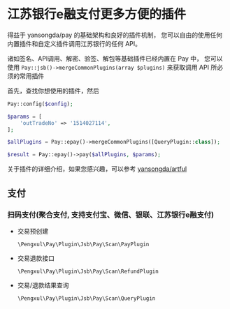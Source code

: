 # 江苏银行e融支付更多方便的插件

得益于 yansongda/pay 的基础架构和良好的插件机制，
您可以自由的使用任何内置插件和自定义插件调用江苏银行的任何 API。

诸如签名、API调用、解密、验签、解包等基础插件已经内置在 Pay 中，
您可以使用 `Pay::jsb()->mergeCommonPlugins(array $plugins)` 来获取调用 API 所必须的常用插件

首先，查找你想使用的插件，然后

```php
Pay::config($config);

$params = [
    'outTradeNo' => '1514027114',
];

$allPlugins = Pay::epay()->mergeCommonPlugins([QueryPlugin::class]);

$result = Pay::epay()->pay($allPlugins, $params);
```

关于插件的详细介绍，如果您感兴趣，可以参考 [yansongda/artful](https://artful.yansongda.cn/)

## 支付

### 扫码支付(聚合支付, 支持支付宝、微信、银联、江苏银行e融支付)

- 交易预创建

  `\Pengxul\Pay\Plugin\Jsb\Pay\Scan\PayPlugin`

- 交易退款接口

  `\Pengxul\Pay\Plugin\Jsb\Pay\Scan\RefundPlugin`

- 交易/退款结果查询

  `\Pengxul\Pay\Plugin\Jsb\Pay\Scan\QueryPlugin`
